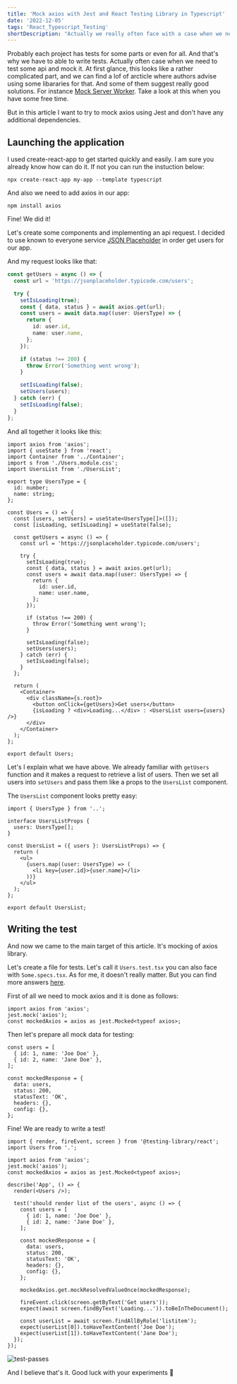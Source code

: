 ```yaml
---
title: 'Mock axios with Jest and React Testing Library in Typescript'
date: '2022-12-05'
tags: 'React_Typescript_Testing'
shortDescription: "Actually we really often face with a case when we need to mock some data and test it. Let's figure out how we can do it using axios."
---
```


Probably each project has tests for some parts or even for all.
And that's why we have to able to write tests. Actually often case when we need to test some api and mock it.
At first glance, this looks like a rather complicated part, and we can find a lof of arcticle where authors advise using some libararies for that.
And some of them suggest really good solutions. For instance [Mock Server Worker](https://mswjs.io/).
Take a look at this when you have some free time.

But in this article I want to try to mock axios using Jest and don't have any additional dependencies.

## Launching the application

I used create-react-app to get started quickly and easily. I am sure you already know how can do it. If not you can run the instuction below:

```shell
npx create-react-app my-app --template typescript
```

And also we need to add axios in our app:

```shell
npm install axios
```

Fine! We did it!

Let's create some components and implementing an api request.
I decided to use known to everyone service [JSON Placeholder](https://jsonplaceholder.typicode.com/) in order get users for our app.

And my request looks like that:

```ts
const getUsers = async () => {
  const url = 'https://jsonplaceholder.typicode.com/users';

  try {
    setIsLoading(true);
    const { data, status } = await axios.get(url);
    const users = await data.map((user: UsersType) => {
      return {
        id: user.id,
        name: user.name,
      };
    });

    if (status !== 200) {
      throw Error('Something went wrong');
    }

    setIsLoading(false);
    setUsers(users);
  } catch (err) {
    setIsLoading(false);
  }
};
```

And all together it looks like this:

```tsx
import axios from 'axios';
import { useState } from 'react';
import Container from '../Container';
import s from './Users.module.css';
import UsersList from './UsersList';

export type UsersType = {
  id: number;
  name: string;
};

const Users = () => {
  const [users, setUsers] = useState<UsersType[]>([]);
  const [isLoading, setIsLoading] = useState(false);

  const getUsers = async () => {
    const url = 'https://jsonplaceholder.typicode.com/users';

    try {
      setIsLoading(true);
      const { data, status } = await axios.get(url);
      const users = await data.map((user: UsersType) => {
        return {
          id: user.id,
          name: user.name,
        };
      });

      if (status !== 200) {
        throw Error('Something went wrong');
      }

      setIsLoading(false);
      setUsers(users);
    } catch (err) {
      setIsLoading(false);
    }
  };

  return (
    <Container>
      <div className={s.root}>
        <button onClick={getUsers}>Get users</button>
        {isLoading ? <div>Loading...</div> : <UsersList users={users} />}
      </div>
    </Container>
  );
};

export default Users;
```

Let's I explain what we have above. We already familiar with <code>getUsers</code> function and it makes a request to retrieve a list of users.
Then we set all users into <code>setUsers</code> and pass them like a props to the <code>UsersList</code> component.

The <code>UsersList</code> component looks pretty easy:

```tsx
import { UsersType } from '..';

interface UsersListProps {
  users: UsersType[];
}

const UsersList = ({ users }: UsersListProps) => {
  return (
    <ul>
      {users.map((user: UsersType) => (
        <li key={user.id}>{user.name}</li>
      ))}
    </ul>
  );
};

export default UsersList;
```

## Writing the test

And now we came to the main target of this article. It's mocking of axios library.

Let's create a file for tests. Let's call it <code>Users.test.tsx</code> you can also face with <code>Some.specs.tsx</code>.
As for me, it doesn't really matter. But you can find more answers [here](https://stackoverflow.com/questions/16802030/whats-the-difference-between-tests-and-specs).

First of all we need to mock axios and it is done as follows:

```tsx
import axios from 'axios';
jest.mock('axios');
const mockedAxios = axios as jest.Mocked<typeof axios>;
```

Then let's prepare all mock data for testing:

```tsx
const users = [
  { id: 1, name: 'Joe Doe' },
  { id: 2, name: 'Jane Doe' },
];

const mockedResponse = {
  data: users,
  status: 200,
  statusText: 'OK',
  headers: {},
  config: {},
};
```

Fine! We are ready to write a test!

```tsx
import { render, fireEvent, screen } from '@testing-library/react';
import Users from '.';

import axios from 'axios';
jest.mock('axios');
const mockedAxios = axios as jest.Mocked<typeof axios>;

describe('App', () => {
  render(<Users />);

  test('should render list of the users', async () => {
    const users = [
      { id: 1, name: 'Joe Doe' },
      { id: 2, name: 'Jane Doe' },
    ];

    const mockedResponse = {
      data: users,
      status: 200,
      statusText: 'OK',
      headers: {},
      config: {},
    };

    mockedAxios.get.mockResolvedValueOnce(mockedResponse);

    fireEvent.click(screen.getByText('Get users'));
    expect(await screen.findByText('Loading...')).toBeInTheDocument();

    const userList = await screen.findAllByRole('listitem');
    expect(userList[0]).toHaveTextContent('Joe Doe');
    expect(userList[1]).toHaveTextContent('Jane Doe');
  });
});
```

![test-passes](/images/should-render-list-of-the-users-test-passes.jpg)

And I believe that's it. Good luck with your experiments 🙌
